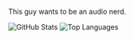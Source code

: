 This guy wants to be an audio nerd.

![GitHub Stats](https://github-readme-stats.vercel.app/api?username=xris1658&show_icons=true&theme=highcontrast)
![Top Languages](https://github-readme-stats.vercel.app/api/top-langs/?username=xris1658&layout=compact&theme=highcontrast)
